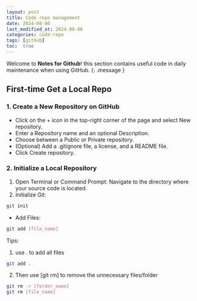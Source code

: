 ```yaml
---
layout: post
title: Code repo management
date: 2024-08-06 
last_modified_at: 2024-08-06
categories: code-repo
tags: [github]
toc:  true
---
```

Welcome to **Notes for Github**! this section contains useful code in daily maintenance when using GitHub.
{: .message }


## First-time Get a Local Repo

### 1. Create a New Repository on GitHub 
-	Click on the + icon in the top-right corner of the page and select New repository.
-	Enter a Repository name and an optional Description.
-	Choose between a Public or Private repository.
-	(Optional) Add a .gitignore file, a license, and a README file.
-	Click Create repository.

### 2. Initialize a Local Repository
1. 	Open Terminal or Command Prompt:
		Navigate to the directory where your source code is located.
2.	 Initialize Git:
  ``` bash
git init
  ``` 
-	 Add Files:
  ``` bash
git add [file_name] 
  ```
Tips: 

  1) use . to add all files 
  ``` bash
git add .
  ```
  2) Then use [git rm] to remove the unnecessary files/folder
  ``` bash
git rm -r [folder_name]
git rm [file_name]
  ```
